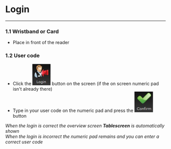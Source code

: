 # **Login**    
***
### 1.1 **Wristband or Card**
* Place in front of the reader   
### 1.2 **User code**    
* Click the ![loginbutton](pictures/loginbutton.jpg) button on the screen (if the on screen numeric pad isn't already there)     
* Type in your user code on the numeric pad and press the ![confirmbutton](pictures/confirmbutton.jpg) button

*When the login is correct the overview screen **Tablescreen** is automatically shown  
When the login is incorrect the numeric pad remains and you can enter a correct user code* 
